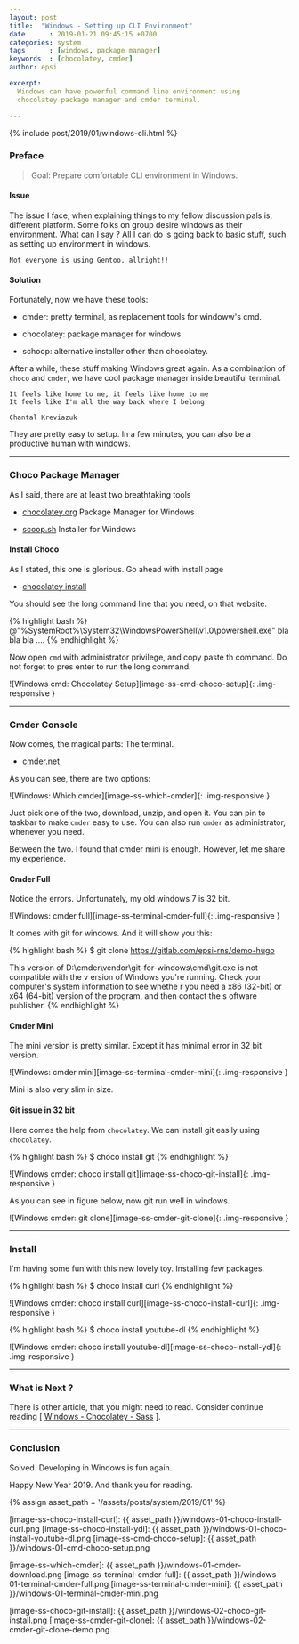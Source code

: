 ```yaml
---
layout: post
title:  "Windows - Setting up CLI Environment"
date      : 2019-01-21 09:45:15 +0700
categories: system
tags      : [windows, package manager]
keywords  : [chocolatey, cmder]
author: epsi

excerpt:
  Windows can have powerful command line environment using
  chocolatey package manager and cmder terminal.

---
```


{% include post/2019/01/windows-cli.html %}

### Preface

> Goal: Prepare comfortable CLI environment in Windows.

#### Issue

The issue I face, when explaining things
to my fellow discussion pals is, different platform.
Some folks on group desire windows as their environment.
What can I say ? All I can do is going back to basic stuff,
such as setting up environment in windows.

	Not everyone is using Gentoo, allright!!

#### Solution

Fortunately, now we have these tools:

*	cmder: pretty terminal, as replacement tools for windoww's cmd.

*	chocolatey: package manager for windows

*	schoop: alternative installer other than chocolatey.

After a while, these stuff making Windows great again.
As a combination of <code>choco</code> and <code>cmder</code>,
we have cool package manager inside beautiful terminal.

	It feels like home to me, it feels like home to me
	It feels like I'm all the way back where I belong
	
	Chantal Kreviazuk

They are pretty easy to setup.
In a few minutes, you can also be a productive human with windows.

-- -- --

### Choco Package Manager

As I said, there are at least two breathtaking tools

*	[chocolatey.org](https://chocolatey.org/) Package Manager for Windows

*	[scoop.sh](https://scoop.sh/) Installer for Windows

#### Install Choco

As I stated, this one is glorious.
Go ahead with install page

*	[chocolatey install](https://chocolatey.org/install)

You should see the long command line that you need, on that website.

{% highlight bash %}
@"%SystemRoot%\System32\WindowsPowerShell\v1.0\powershell.exe" bla bla bla ....
{% endhighlight %}

Now open <code>cmd</code> with administrator privilege,
and copy paste th command. Do not forget to pres enter to run the long command.

![Windows cmd: Chocolatey Setup][image-ss-cmd-choco-setup]{: .img-responsive }

-- -- --

### Cmder Console

Now comes, the magical parts: The terminal.

*	[cmder.net](http://cmder.net/)

As you can see, there are two options:

![Windows: Which cmder][image-ss-which-cmder]{: .img-responsive }

Just pick one of the two, download, unzip, and open it.
You can pin to taskbar to make <code>cmder</code> easy to use.
You can also run <code>cmder</code> as administrator, whenever you need.

Between the two.
I found that cmder mini is enough.
However, let me share my experience.

#### Cmder Full

Notice the errors.
Unfortunately, my old windows 7 is 32 bit.

![Windows: cmder full][image-ss-terminal-cmder-full]{: .img-responsive }

It comes with git for windows.
And it will show you this:

{% highlight bash %}
$ git clone https://gitlab.com/epsi-rns/demo-hugo

This version of D:\cmder\vendor\git-for-windows\cmd\git.exe is not compatible with the v
ersion of Windows you're running. Check your computer's system information to see whethe
r you need a x86 (32-bit) or x64 (64-bit) version of the program, and then contact the s
oftware publisher.
{% endhighlight %}

#### Cmder Mini

The mini version is pretty similar.
Except it has minimal error in 32 bit version.

![Windows: cmder mini][image-ss-terminal-cmder-mini]{: .img-responsive }

Mini is also very slim in size.

#### Git issue in 32 bit

Here comes the help from <code>chocolatey</code>.
We can install git easily using <code>chocolatey</code>.

{% highlight bash %}
$ choco install git
{% endhighlight %}

![Windows cmder: choco install git][image-ss-choco-git-install]{: .img-responsive }

As you can see in figure below, now git run well in windows.

![Windows cmder: git clone][image-ss-cmder-git-clone]{: .img-responsive }

-- -- --

### Install

I'm having some fun with this new lovely toy.
Installing few packages.

{% highlight bash %}
$ choco install curl
{% endhighlight %}

![Windows cmder: choco install curl][image-ss-choco-install-curl]{: .img-responsive }

{% highlight bash %}
$ choco install youtube-dl
{% endhighlight %}

![Windows cmder: choco install youtube-dl][image-ss-choco-install-ydl]{: .img-responsive }

-- -- --

### What is Next ?

There is other article, that you might need to read.
Consider continue reading [ [Windows - Chocolatey - Sass][local-whats-next] ].

-- -- --

### Conclusion

Solved.
Developing in Windows is fun again.

Happy New Year 2019.
And thank you for reading.

[//]: <> ( -- -- -- links below -- -- -- )

{% assign asset_path = '/assets/posts/system/2019/01' %}

[local-whats-next]:         https://epsi-rns.gitlab.io/frontend/2019/01/23/windows-choco-sass/

[image-ss-choco-install-curl]:     {{ asset_path }}/windows-01-choco-install-curl.png
[image-ss-choco-install-ydl]:      {{ asset_path }}/windows-01-choco-install-youtube-dl.png
[image-ss-cmd-choco-setup]:        {{ asset_path }}/windows-01-cmd-choco-setup.png

[image-ss-which-cmder]:            {{ asset_path }}/windows-01-cmder-download.png
[image-ss-terminal-cmder-full]:    {{ asset_path }}/windows-01-terminal-cmder-full.png
[image-ss-terminal-cmder-mini]:    {{ asset_path }}/windows-01-terminal-cmder-mini.png

[image-ss-choco-git-install]:      {{ asset_path }}/windows-02-choco-git-install.png
[image-ss-cmder-git-clone]:        {{ asset_path }}/windows-02-cmder-git-clone-demo.png
